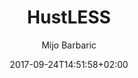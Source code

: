 ---
title: "HustLESS"
date: 2017-09-24T14:51:58+02:00
draft: true
author: "Mijo Barbaric"
description: ""
---